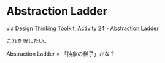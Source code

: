 # Abstraction Ladder

via [Design Thinking Toolkit, Activity 24 - Abstraction Ladder](https://spin.atomicobject.com/2021/03/15/abstraction-ladder-design-thinking/?utm_source=feedblitz&utm_medium=FeedBlitzRss&utm_campaign=atomicspin)

これを訳したい。

Abstraction Ladder = 「抽象の梯子」かな？

